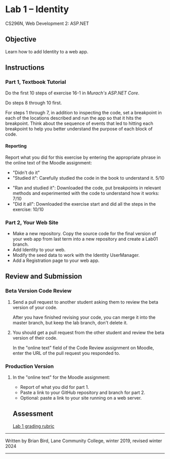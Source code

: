 # Lab 1 – Identity

CS296N, Web Development 2: ASP.NET

## Objective

Learn how to add Identity to a web app.

## Instructions

### Part 1, Textbook Tutorial

Do the first 10 steps of exercise 16-1 in *Murach's ASP.NET Core*.

Do steps 8 through 10 first.

For steps 1 through 7, in addition to inspecting the code, set a breakpoint in each of the locations described and run the app so that it hits the breakpoint. Think about the sequence of events that led to hitting each breakpoint to help you better understand the purpose of each block of code.

#### Reporting

Report what you did for this exercise by entering the appropriate phrase in the online text of the Moodle assignment:

- "Didn't do it"
- "Studied it": Carefully studied the code in the book to understand it. 5/10
* "Ran and studied it": Downloaded the code, put breakpoints in relevant methods and experimented with the code to understand how it works: 7/10
* "Did it all": Downloaded the exercise start and did all the steps in the exercise: 10/10

### Part 2, Your Web Site

-   Make a new repository. Copy the source code for the final version of your web app from last term into a new repository and create a Lab01 branch.
-   Add Identity to your web.
-   Modify the seed data to work with the Identity UserManager.
-   Add a Registration page to your web app.



## Review and Submission

### Beta Version Code Review

1. Send a pull request to another student asking them to review the beta version of your code. 

   After you have finished revising your code, you can merge it into the master branch, but keep the lab branch, don't delete it.

2. You should get a pull request from the other student and review the beta version of their code.

   In the "online text" field of the Code Review assignment on Moodle, enter the URL of the pull request you responded to.

### Production Version

1.  In the "online text" for the Moodle assignment:
    - Report of what you did for part 1.
    - Paste a link to your GitHub repository and branch for part 2.
    - Optional: paste a link to your site running on a web server.
    
    
    
    ## Assessment
    
    [Lab 1 grading rubric](Lab1Rubric-Identity.htm)
    
    
    

------

Written by Brian Bird, Lane Community College, winter 2019, revised winter 2024

------


